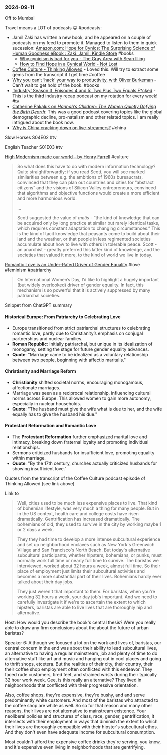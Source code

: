 ### 2024-09-11

Off to Mumbai

Travel means a LOT of podcasts 🙃 #podcasts:
* Jamil Zaki has written a new book, and he appeared on a couple of podcasts on my feed to promote it. Managed to listen to them in quick sucession: [Amazon.com: Hope for Cynics: The Surprising Science of Human Goodness eBook : Zaki, Jamil: Kindle Store](https://www.amazon.com/Hope-Cynics-Surprising-Science-Goodness-ebook/dp/B0CR93L55W) #books
	* [Why cynicism is bad for you - The Gray Area with Sean Illing](https://lnns.co/KJrxd0Btgyj)
	* [How to Find Hope in a Cynical World - Not Lost](https://lnns.co/aqvnmTCclKU)
* [Coffee Culture - Thinking Allowed](https://lnns.co/5HU4-vB0omc) - Loved this. Will try to extract some gems from the transcript if I get time #coffee 
* [Why you can’t ‘hack’ your way to productivity, with Oliver Burkeman](https://lnns.co/ANUPVDpXhaM) - Can't wait to get hold of the book. #books
* [‘Industry’ Season 3, Episodes 4 and 5: Two Plus Two Equals F\*cked](https://lnns.co/y2GIrJ78qxU) - This is the third industry recap podcast on my rotation for every week! #tv
* [Catherine Pakaluk on _Hannah’s Children: The Women Quietly Defying the Birth Dearth_](https://lnns.co/0vM9bNpx78T): This was a good podcast covering topics like the global demographic decline, pro-natalism and other related topics. I am really intrigued about the book now.
* [Why is China cracking down on live-streamers?](https://www.economist.com/podcasts/2024/09/10/why-is-china-cracking-down-on-live-streamers) #china

Slow Horses S04E02 #tv

English Teacher S01E03 #tv

[High Modernism made our world - by Henry Farrell](https://www.programmablemutter.com/p/high-modernism-made-our-world) #culture

> So what does this have to do with modern information technology? Quite straightforwardly: if you read Scott, you will see marked similarities between e.g. the ambitions of 1960s bureaucrats, convinced that they can plan out countries and cities for “abstract citizens” and the visions of Silicon Valley entrepreneurs, convinced that algorithms and objective functions would create a more efficient and more harmonious world.
> 
> …
> 
> Scott suggested the value of _metis_ - “the kind of knowledge that can be acquired only by long practice at similar but rarely identical tasks, which requires constant adaptation to changing circumstances.” This is the kind of tacit knowledge that peasants come to build about their land and the weather, or that people in less regimented societies accumulate about how to live with others in tolerable peace. Scott - an anarchist - greatly preferred this latter kind of knowledge, and the societies that valued it more, to the kind of world we live in today.


[Romantic Love is an Under-Rated Driver of Gender Equality](https://www.ggd.world/p/romantic-love-is-an-under-rated-driver) #love #feminism  #patriarchy

> On International Women’s Day, I’d like to highlight a hugely important (but widely overlooked) driver of gender equality. In fact, this mechanism is so powerful that it is actively suppressed by many patriarchal societies.

Snippet from ChatGPT summary
#### Historical Europe: From Patriarchy to Celebrating Love

- Europe transitioned from strict patriarchal structures to celebrating romantic love, partly due to Christianity’s emphasis on conjugal partnerships and nuclear families.
- **Roman Republic**: Initially patriarchal, but unique in its idealization of monogamy, setting the stage for future gender equality advances.
- **Quote**: "Marriage came to be idealized as a voluntary relationship between two people, beginning with affectio maritalis."

#### Christianity and Marriage Reform

- **Christianity** shifted societal norms, encouraging monogamous, affectionate marriages.
- Marriage was seen as a reciprocal relationship, influencing cultural norms across Europe. This allowed women to gain more autonomy, especially in nuclear households.
- **Quote**: "The husband must give the wife what is due to her, and the wife equally has to give the husband his due."

#### Protestant Reformation and Romantic Love

- The **Protestant Reformation** further emphasized marital love and intimacy, breaking down fraternal loyalty and promoting individual relationships.
- Sermons criticized husbands for insufficient love, promoting equality within marriage.
- **Quote**: "By the 17th century, churches actually criticized husbands for showing insufficient love."

Quotes from the transcript of the Coffee Culture podcast episode of Thinking Allowed (see link above)

Link to 

> Well, cities used to be much less expensive places to live. That kind of bohemian lifestyle, was very much a thing for many people. But in in the US context, health care and college costs have risen dramatically. Gentrification has increased dramatically. The bohemians of old, they used to survive in the city by working maybe 1 or 2 days a week.
> 
> They they had time to develop a more intense subcultural experience and set up neighborhood enclaves such as New York's Greenwich Village and San Francisco's North Beach. But today's alternative subcultural participants, whether hipsters, bohemians, or punks, must normally work full time or nearly full time to survive. The baristas we interviewed, worked about 32 hours a week, almost full time. So their place of employment just limits their subcultural activities and becomes a more substantial part of their lives. Bohemians hardly ever talked about their day jobs.
> 
> They just weren't that important to them. For baristas, when you're working 32 hours a week, your day job's important. And we need to carefully investigate it if we're to ascertain the extent to which hipsters, baristas are able to live lives that are thoroughly hip and alternative.

Host: How would you describe the book's central thesis? Were you really able to draw any firm conclusions about the about the future of urban baristas?

Speaker 6: Although we focused a lot on the work and lives of, baristas, our central concern in the end was about their ability to lead subcultural lives, an alternative to having a regular mainstream, job and plenty of time to do alternative stuff like art and music and hanging out in cool places and going to thrift shops, etcetera. But the realities of their city, their country, their their coffee shop employment often conflicted with this endeavor. They faced rude customers, tired feet, and strained wrists during their typically 32 hour work week. Gee, is this really an alternative? They lived in neighborhoods that conflicted with their progressive orientation.

Also, coffee shops, they're expensive, they're bushy, and and serve predominantly white customers. And most of the baristas who attracted to the coffee shop are white as well. So so for that reason and many other reasons, their lives are not alternative to mainstream existence. Your neoliberal policies and structures of class, race, gender, gentrification, it intersects with their employment in ways that diminish the extent to which their lives are thoroughly compatible with their hipster's subcultural ethos. And they don't even have adequate income for subcultural consumption.

Most couldn't afford the expensive coffee drinks they're serving, you know, and it's expensive even living in neighborhoods that are gentrifying.
